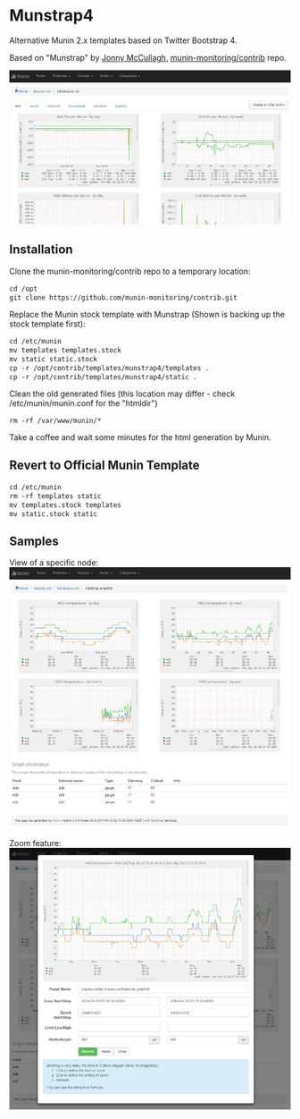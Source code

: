 Munstrap4
=========

Alternative Munin 2.x templates based on Twitter Bootstrap 4.

Based on "Munstrap" by [Jonny McCullagh](https://github.com/jonnymccullagh), [munin-monitoring/contrib](https://github.com/munin-monitoring/contrib) repo.

![Sample](sample.jpg)

Installation
------------

Clone the munin-monitoring/contrib repo to a temporary location:

```
cd /opt
git clone https://github.com/munin-monitoring/contrib.git
```

Replace the Munin stock template with Munstrap (Shown is backing up the stock template first):

```
cd /etc/munin
mv templates templates.stock
mv static static.stock 
cp -r /opt/contrib/templates/munstrap4/templates .
cp -r /opt/contrib/templates/munstrap4/static .
```

Clean the old generated files (this location may differ - check /etc/munin/munin.conf for the "htmldir")

```
rm -rf /var/www/munin/*
```

Take a coffee and wait some minutes for the html generation by Munin.

Revert to Official Munin Template
---------------------------------

```
cd /etc/munin
rm -rf templates static
mv templates.stock templates
mv static.stock static
```

Samples
-------

View of a specific node:
![Node view](sample-node.jpg)

Zoom feature:
![Zoom view](sample-zoom.jpg)
